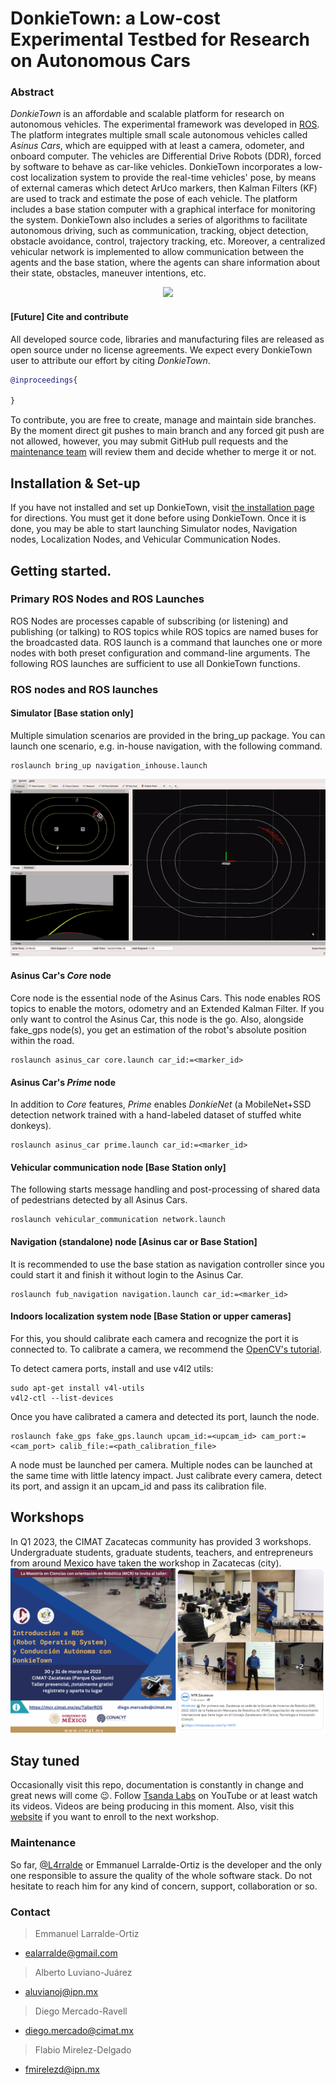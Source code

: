 # DonkieTown: a Low-cost Experimental Testbed for Research on Autonomous Cars
### Abstract
*DonkieTown* is an affordable and scalable platform for research on autonomous vehicles. The experimental framework was developed in [ROS](https://www.ros.org/). The platform integrates multiple small scale autonomous vehicles called *Asinus Cars*, which are equipped with at least a camera, odometer, and onboard computer. The vehicles are Differential Drive Robots (DDR), forced by software to behave as car-like vehicles. DonkieTown incorporates a low-cost localization system to provide the real-time vehicles' pose, by means of external cameras which detect ArUco markers, then Kalman Filters (KF) are used to track and estimate the pose of each vehicle. The platform includes a base station computer with a graphical interface for monitoring the system. DonkieTown also includes a series of algorithms to facilitate autonomous driving, such as communication, tracking, object detection, obstacle avoidance, control, trajectory tracking, etc. Moreover, a centralized vehicular network is implemented to allow communication between the agents and the base station, where the agents can share information about their state, obstacles, maneuver intentions, etc.

<div align="center">
<img src="https://github.com/L4rralde/DonkieTown/blob/main/docs/gifs/platoon.gif" width="600"/>
</div>


#### [Future] Cite and contribute
All developed source code, libraries and manufacturing files are released as open source under no license agreements. We expect every DonkieTown user to attribute our effort by citing *DonkieTown*.

```bibtex
@inproceedings{

}
```

To contribute, you are free to create, manage and maintain side branches. By the moment direct git pushes to main branch and any forced git push are not allowed, however, you may submit GitHub pull requests and the [maintenance team](Maintenance) will review them and decide whether to merge it or not.


## Installation & Set-up
If you have not installed and set up DonkieTown, visit [the installation page](/docs/INSTALL.md) for directions. You must get it done before using DonkieTown. Once it is done, you may be able to start launching Simulator nodes, Navigation nodes, Localization Nodes, and Vehicular Communication Nodes. 

## Getting started.
### Primary ROS Nodes and ROS Launches
ROS Nodes are processes capable of subscribing (or listening) and publishing (or talking) to ROS topics while ROS topics are named buses for the broadcasted data. ROS launch is a command that launches one or more nodes with both preset configuration and command-line arguments. The following ROS launches are sufficient to use all DonkieTown functions. 

### ROS nodes and ROS launches

#### Simulator [Base station only]
Multiple simulation scenarios are provided in the bring_up package.
You can launch one scenario, e.g. in-house navigation, with the following command.
```shell
roslaunch bring_up navigation_inhouse.launch
```
![Simulator](/docs/gifs/simulation.gif)

#### Asinus Car's *Core* node
Core node is the essential node of the Asinus Cars. This node enables ROS topics to enable the motors, odometry and an Extended Kalman Filter. If you only want to control the Asinus Car, this node is the go. Also, alongside fake_gps node(s), you get an estimation of the robot's absolute position within the road.
```shell
roslaunch asinus_car core.launch car_id:=<marker_id>
```

#### Asinus Car's *Prime* node
In addition to *Core* features, *Prime* enables *DonkieNet* (a MobileNet+SSD detection network trained with a hand-labeled dataset of stuffed white donkeys).
```shell
roslaunch asinus_car prime.launch car_id:=<marker_id>
```

#### Vehicular communication node [Base Station only]
The following starts message handling and post-processing of shared data of pedestrians detected by all Asinus Cars.
```shell
roslaunch vehicular_communication network.launch
```

#### Navigation (standalone) node [Asinus car or Base Station]
It is recommended to use the base station as navigation controller since you could start it and finish it without login to the Asinus Car.
```shell
roslaunch fub_navigation navigation.launch car_id:=<marker_id>
```

#### Indoors localization system node [Base Station or upper cameras]
For this, you should calibrate each camera and recognize the port it is connected to. To calibrate a camera, we recommend the [OpenCV's tutorial](https://docs.opencv.org/4.x/dc/dbb/tutorial_py_calibration.html).

To detect camera ports, install and use v4l2 utils:
```shell
sudo apt-get install v4l-utils
v4l2-ctl --list-devices
```

Once you have calibrated a camera and detected its port, launch the node.
```shell
roslaunch fake_gps fake_gps.launch upcam_id:=<upcam_id> cam_port:=<cam_port> calib_file:=<path_calibration_file>
```

A node must be launched per camera. Multiple nodes can be launched at the same time with little latency impact. Just calibrate every camera, detect its port, and assign it an upcam_id and pass its calibration file. 


## Workshops
In Q1 2023, the CIMAT Zacatecas community has provided 3 workshops. Undergraduate students, graduate students, teachers, and entrepreneurs from around Mexico have taken the workshop in Zacatecas (city).
![Workshops](/docs/images/workshop_poster.png)


## Stay tuned
Occasionally visit this repo, documentation is constantly in change and great news will come :wink:. Follow [Tsanda Labs](https://www.youtube.com/@tsandalabs9057/) on YouTube or at least watch its videos. Videos are being producing in this moment. Also, visit this [website](https://mcr.cimat.mx/es/TallerROS) if you want to enroll to the next workshop.


### Maintenance
So far, [@L4rralde](https://github.com/L4rralde) or Emmanuel Larralde-Ortiz is the developer and the only one responsible to assure the quality of the whole software stack. Do not hesitate to reach him for any kind of concern, support, collaboration or so.


### Contact
> Emmanuel Larralde-Ortiz
- ealarralde@gmail.com
> Alberto Luviano-Juárez
- aluvianoj@ipn.mx
> Diego Mercado-Ravell
- diego.mercado@cimat.mx
> Flabio Mirelez-Delgado
- fmirelezd@ipn.mx